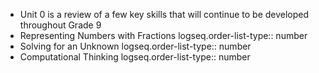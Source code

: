 - Unit 0 is a review of a few key skills that will continue to be developed throughout Grade 9
- Representing Numbers with Fractions
  logseq.order-list-type:: number
- Solving for an Unknown
  logseq.order-list-type:: number
- Computational Thinking
  logseq.order-list-type:: number